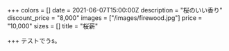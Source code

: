 +++
colors = []
date = 2021-06-07T15:00:00Z
description = "桜のいい香り"
discount_price = "8,000"
images = ["/images/firewood.jpg"]
price = "10,000"
sizes = []
title = "桜薪"

+++
テストでうs。
